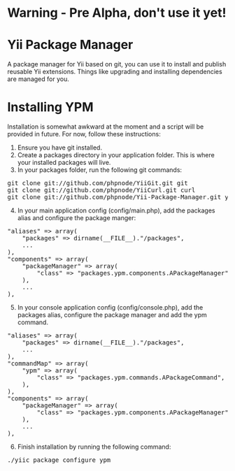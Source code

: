# Warning - Pre Alpha, don't use it yet!

# Yii Package Manager

A package manager for Yii based on git, you can use it to install and publish reusable Yii extensions.
Things like upgrading and installing dependencies are managed for you.


# Installing YPM

Installation is somewhat awkward at the moment and a script will be provided in future.
For now, follow these instructions:

1. Ensure you have git installed.
2. Create a packages directory in your application folder. This is where your installed packages will live.
3. In your packages folder, run the following git commands:
<pre>
git clone git://github.com/phpnode/YiiGit.git git
git clone git://github.com/phpnode/YiiCurl.git curl
git clone git://github.com/phpnode/Yii-Package-Manager.git ypm
</pre>
4. In your main application config (config/main.php), add the packages alias and configure the package manger:
<pre>
"aliases" => array(
    "packages" => dirname(__FILE__)."/packages",
    ...
),
"components" => array(
    "packageManager" => array(
        "class" => "packages.ypm.components.APackageManager",
    ),
    ...
),
</pre>

5. In your console application config (config/console.php), add the packages alias, configure the package manager and add the ypm command.
<pre>
"aliases" => array(
    "packages" => dirname(__FILE__)."/packages",
    ...
),
"commandMap" => array(
    "ypm" => array(
        "class" => "packages.ypm.commands.APackageCommand",
    ),
),
"components" => array(
    "packageManager" => array(
        "class" => "packages.ypm.components.APackageManager",
    ),
    ...
),
</pre>

6. Finish installation by running the following command:
<pre>
./yiic package configure ypm
</pre>


